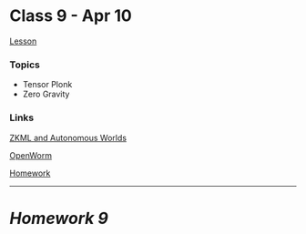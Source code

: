 # Class 9 - Apr 10

[Lesson](./Lesson9.pdf)

### Topics

- Tensor Plonk
- Zero Gravity

### Links

[ZKML and Autonomous Worlds](https://world.mirror.xyz/r09swfSb2r11uagYk34srjMH09VBGFl29Pa8k4qw3VA)

[OpenWorm](https://openworm.org/)

[Homework](./Homework9.pdf)

---

# **_Homework 9_**
